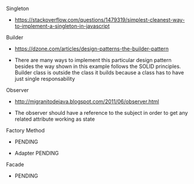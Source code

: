 Singleton
- https://stackoverflow.com/questions/1479319/simplest-cleanest-way-to-implement-a-singleton-in-javascript

Builder
- https://dzone.com/articles/design-patterns-the-builder-pattern

- There are many ways to implement this particular design pattern besides the way shown in this example
follows the SOLID principles. Builder class is outside the class it builds because a class has to have
just single responsability 

Observer
- http://migranitodejava.blogspot.com/2011/06/observer.html

- The observer should have a reference to the subject in order to get any related attribute working as state

Factory Method
- PENDING

- Adapter
PENDING

Facade
- PENDING
